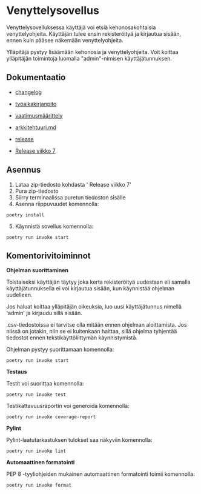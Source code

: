 # Venyttelysovellus

Venyttelysovelluksessa käyttäjä voi etsiä kehonosakohtaisia venyttelyohjeita.
Käyttäjän tulee ensin rekisteröityä ja kirjautua sisään, ennen kuin pääsee näkemään venyttelyohjeita.

Ylläpitäjä pystyy lisäämään kehonosia ja venyttelyohjeita. Voit koittaa ylläpitäjän toimintoja luomalla "admin"-nimisen käyttäjätunnuksen.

## Dokumentaatio

- [changelog](https://github.com/susannakinnunen/ot-harjoitus/blob/master/dokumentaatio/changelog.md)

- [työaikakirjanpito](https://github.com/susannakinnunen/ot-harjoitus/blob/master/dokumentaatio/tyoaikakirjanpito.md)

- [vaatimusmäärittely](https://github.com/susannakinnunen/ot-harjoitus/blob/master/dokumentaatio/vaatimusmaarittely.md)

- [arkkitehtuuri.md](https://github.com/susannakinnunen/ot-harjoitus/blob/master/dokumentaatio/arkkitehtuuri.md)

- [release](https://github.com/susannakinnunen/ot-harjoitus/releases)

- [Release viikko 7](https://github.com/susannakinnunen/ot-harjoitus/releases/tag/viikko7)

## Asennus
1. Lataa zip-tiedosto kohdasta ' Release viikko 7'
2. Pura zip-tiedosto
3. Siirry terminaalissa puretun tiedoston sisälle
4. Asenna riippuvuudet komennolla:
```
poetry install
```
5. Käynnistä sovellus komennolla:
```
poetry run invoke start
```

## Komentorivitoiminnot 

**Ohjelman suorittaminen**

Toistaiseksi käyttäjän täytyy joka kerta rekisteröityä uudestaan eli samalla käyttäjätunnuksella ei voi kirjautua sisään, kun käynnistää ohjelman uudelleen.

Jos haluat koittaa ylläpitäjän oikeuksia, luo uusi käyttäjätunnus nimellä 'admin' ja kirjaudu sillä sisään. 

.csv-tiedostoissa ei tarvitse olla mitään ennen ohjelman aloittamista. Jos niissä on jotakin, niin se ei kuitenkaan haittaa, sillä ohjelma tyhjentää tiedostot ennen tekstikäyttöliittymän käynnistymistä.

Ohjelman pystyy suorittamaan komennolla:
```
poetry run invoke start
```
**Testaus**

Testit voi suorittaa komennolla:
```
poetry run invoke test
```

Testikattavuusraportin voi generoida komennolla:
```
poetry run invoke coverage-report
```
**Pylint**

Pylint-laatutarkastuksen tulokset saa näkyviin komennolla:
```
poetry run invoke lint
```
**Automaattinen formatointi**

PEP 8 -tyyliohjeiden mukainen automaattinen formatointi toimii komennolla:
```
poetry run invoke format
```
